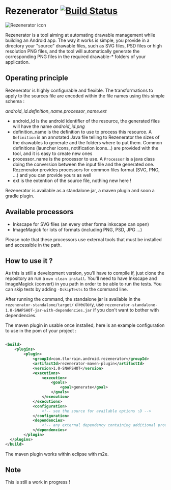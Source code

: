 # Rezenerator [![Build Status](https://travis-ci.org/fredszaq/Rezenerator.png?branch=master)](https://travis-ci.org/fredszaq/Rezenerator)

![Rezenerator icon](../../raw/master/rezenerator.png)

Rezenerator is a tool aiming at automating drawable management while building an Android app. The way it works is simple, you provide in a directory your "source" drawable files, such as SVG files, PSD files or high resolution PNG files, and the tool will automatically generate the corresponding PNG files in the required drawable-* folders of your application.

## Operating principle

Rezenerator is highly configurable and flexible. The transformations to apply to the sources file are encoded within the file names using this simple schema :

*android_id.definition_name.processor_name.ext*

* android_id is the android identifier of the resource, the generated files will have the name *android_id.png*
* definition_name is the definition to use to process this resource. A `Definition` is an annotated Java file telling to Rezenerator the sizes of the drawables to generate and the folders where to put them. Common definitions (launcher icons, notification icons...) are provided with the tool, and it is easy to create new ones
* processor_name is the processor to use. A `Processor` is a java class doing the conversion between the input file and the generated one. Rezenerator provides processors for common files format (SVG, PNG, ...) and you can provide yours as well
* ext is the extention of the source file, nothing new here ! 

Rezenerator is available as a standalone jar, a maven plugin and soon a gradle plugin.

## Available processors
* Inkscape for SVG files (an every other forma inkscape can open)
* ImageMagick for lots of formats (including PNG, PSD, JPG ...)

Please note that these processors use external tools that must be installed and accessible in the path.

## How to use it ? 
As this is still a development version, you'll have to compile if, just clone the repository an run a `mvn clean install`. You'll need to have Inkscape and ImageMagick (convert) in you path in order to be able to run the tests. You can skip tests by adding `-DskipTests` to the command line.

After running the command, the standalone jar is available in the `rezenerator-standalone/target/` directory, use `rezenerator-standalone-1.0-SNAPSHOT-jar-with-dependencies.jar` if you don't want to bother with dependencies.

The maven plugin in usable once installed, here is an example configuration to use in the pom of your project : 

```xml

<build>
	<plugins>
		<plugin>
			<groupId>com.tlorrain.android.rezenerator</groupId>
			<artifactId>rezenerator-maven-plugin</artifactId>
			<version>1.0-SNAPSHOT</version>
			<executions>
				<execution>
					<goals>
						<goal>generate</goal>
					</goals>
				</execution>
			</executions>
			<configuration>
				<!-- see the source for available options :D -->
			</configuration>
			<dependencies>
				<!-- any external dependency containing additional processors/definitions-->
			</dependencies>
		</plugin>
  </plugins>
</build>
```      

The maven plugin works within eclipse with m2e.

## Note

This is still a work in progress !
